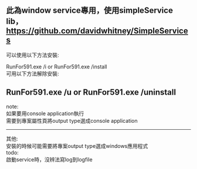 ﻿此為window service專用，使用simpleService lib，https://github.com/davidwhitney/SimpleServices  
--------  
可以使用以下方法安裝:  

RunFor591.exe /i or RunFor591.exe /install  
可用以下方法解除安裝:  

RunFor591.exe /u or RunFor591.exe /uninstall  
--------  
note:  
如果要用console application執行  
需要到專案屬性頁將output type選成console application  

---------  
其他:  
安裝的時候可能需要將專案output type選成windows應用程式  
todo:  
啟動service時，沒辨法寫log到logfile  
